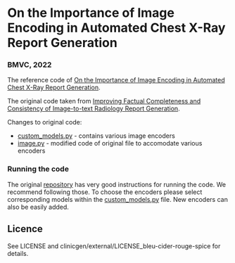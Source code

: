 # On the Importance of Image Encoding in Automated Chest X-Ray Report Generation
### BMVC, 2022

The reference code of [On the Importance of Image Encoding in Automated Chest X-Ray Report Generation](https://arxiv.org/abs/2010.10042).

The original code taken from [Improving Factual Completeness and Consistency of Image-to-text Radiology Report Generation](https://github.com/ysmiura/ifcc).

Changes to original code:
- [custom_models.py](custom_models.py) - contains various image encoders
- [image.py](clinicgen/models/image.py) - modified code of original file to accomodate various encoders

### Running the code
The original [repository](https://github.com/ysmiura/ifcc) has very good instructions for running the code. We recommend following those.
To choose the encoders please select corresponding models within the [custom_models.py](custom_models.py) file.
New encoders can also be easily added.

## Licence
See LICENSE and clinicgen/external/LICENSE_bleu-cider-rouge-spice for details.
